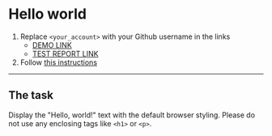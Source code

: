 # Hello world
1. Replace `<your_account>` with your Github username in the links
    - [DEMO LINK](https://morfeii.github.io/layout_hello-world/) <br>
    - [TEST REPORT LINK](https://morfeii.github.io/layout_hello-world/report/html_report/)
2. Follow [this instructions](https://mate-academy.github.io/layout_task-guideline/)
___

## The task
Display the "Hello, world!" text with the default browser styling. Please do not
use any enclosing tags like `<h1>` or `<p>`.
